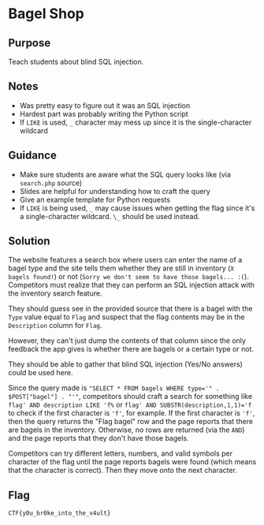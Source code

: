 # Bagel Shop

## Purpose

Teach students about blind SQL injection.

## Notes

* Was pretty easy to figure out it was an SQL injection
* Hardest part was probably writing the Python script
* If `LIKE` is used, `_` character may mess up since it is the single-character wildcard

## Guidance

* Make sure students are aware what the SQL query looks like (via `search.php` source)
* Slides are helpful for understanding how to craft the query
* Give an example template for Python requests
* If `LIKE` is being used, `_` may cause issues when getting the flag since it's a single-character wildcard. `\_` should be used instead.

## Solution

The website features a search box where users can enter the name of a bagel type
and the site tells them whether they are still in inventory (`X bagels found!`)
or not (`Sorry we don't seem to have those bagels... :(`). Competitors must
realize that they can perform an SQL injection attack with the inventory search
feature.

They should guess see in the provided source that there is a bagel with the
`Type` value equal to `Flag` and suspect that the flag contents may be in the
`Description` column for `Flag`.

However, they can't just dump the contents of that column since the only
feedback the app gives is whether there are bagels or a certain type or not.

They should be able to gather that blind SQL injection (Yes/No answers) could
be used here.

Since the query made is `"SELECT * FROM bagels WHERE type='" . $POST["bagel"] . "'"`,
competitors should craft a search for something like
`flag' AND description LIKE 'f%` or `flag' AND SUBSTR(description,1,1)='f` to
check if the first character is `'f'`, for example. If the first character is
`'f'`, then the query returns the "Flag bagel" row and the page reports that
there are bagels in the inventory. Otherwise, no rows are returned (via the
`AND`) and the page reports that they don't have those bagels.

Competitors can try different letters, numbers, and valid symbols per
character of the flag until the page reports bagels were found (which means
that the character is correct). Then they move onto the next character.

## Flag

`CTF{y0u_br0ke_into_the_v4ult}`
